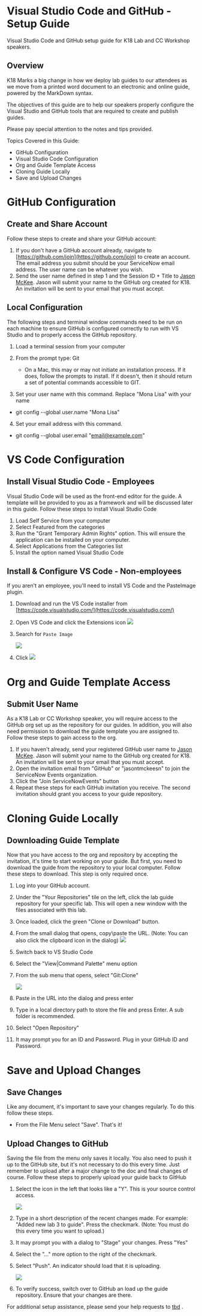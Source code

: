 # Visual Studio Code and GitHub - Setup Guide
Visual Studio Code and GitHub setup guide for K18 Lab and CC Workshop speakers.

## Overview
K18 Marks a big change in how we deploy lab guides to our attendees as we move from a printed word document to an electronic and online guide, powered by the MarkDown syntax.

The objectives of this guide are to help our speakers properly configure the Visual Studio and GitHub tools that are required to create and publish guides. 

Please pay special attention to the notes and tips provided.  

Topics Covered in this Guide: 
* GitHub Configuration
* Visual Studio Code Configuration
* Org and Guide Template Access
* Cloning Guide Locally
* Save and Upload Changes


# GitHub Configuration
## Create and Share Account
Follow these steps to create and share your GitHub account:

1. If you don't have a GitHub account already, navigate to [https://github.com/join](https://github.com/join) to create an account. The email address you submit should be your ServiceNow email address. The user name can be whatever you wish.
1. Send the user name defined in step 1 and the Session ID + Title to [Jason McKee](mailto:jason.mckee@servicenow.com). Jason will submit your name to the GitHub org created for K18. An invitation will be sent to your email that you must accept.

## Local Configuration
The following steps and terminal window commands need to be run on each machine to ensure GitHub is configured correctly to run with VS Studio and to properly access the GitHub repository. 

1. Load a terminal session from your computer
1. From the prompt type: Git

    * On a Mac, this may or may not initiate an installation process. If it does, follow the prompts to install. If it doesn't, then it should return a set of potential commands accessible to GIT.
1. Set your user name with this command. Replace "Mona Lisa" with your name 
* git config --global user.name "Mona Lisa"
4. Set your email address with this command. 
* git config --global user.email "email@example.com"
    
# VS Code Configuration
## Install Visual Studio Code - Employees
Visual Studio Code will be used as the front-end editor for the guide. A template will be provided to you as a framework and will be discussed later in this guide. Follow these steps to install Visual Studio Code
1. Load Self Service from your computer
1. Select Featured from the categories
1. Run the "Grant Temporary Admin Rights" option. This will ensure the application can be installed on your computer.
1. Select Applications from the Categories list
1. Install the option named Visual Studio Code

## Install & Configure VS Code - Non-employees
If you aren't an employee, you'll need to install VS Code and the PasteImage plugin.
1. Download and run the VS Code installer from [https://code.visualstudio.com/](https://code.visualstudio.com/)
1. Open VS Code and click the Extensions icon ![](images/extensions_icon.png)
1. Search for `Paste Image`

    ![](images/extension_search.png)
1. Click ![](images/extension_install.png)

# Org and Guide Template Access

## Submit User Name
As a K18 Lab or CC Workshop speaker, you will require access to the GitHub org set up as the repository for our guides. In addition, you will also need permission to download the guide template you are assigned to. Follow these steps to gain access to the org. 

1. If you haven't already, send your registered GitHub user name to [Jason McKee](mailto:jason.mckee@servicenow.com). Jason will submit your name to the GitHub org created for K18. An invitation will be sent to your email that you must accept.
1. Open the invitation email from "GitHub" or "jasontmckeesn" to join the ServiceNow Events organization. 
1. Click the "Join ServiceNowEvents" button
1. Repeat these steps for each GitHub invitation you receive. The second invitation should grant you access to your guide repository.

# Cloning Guide Locally
## Downloading Guide Template
Now that you have access to the org and repository by accepting the invitation, it's time to start working on your guide. But first, you need to download the guide from the repository to your local computer. Follow these steps to download. This step is only required once. 

1. Log into your GitHub account. 
1. Under the "Your Repositories" tile on the left, click the lab guide repository for your specific lab. This will open a new window with the files associated with this lab. 
1. Once loaded, click the green "Clone or Download" button. 
1. From the small dialog that opens, copy\paste the URL. (Note: You can also click the clipboard icon in the dialog)
  ![](images/clone_download_window.jpeg)
5. Switch back to VS Studio Code
1. Select the "View|Command Palette" menu option
1. From the sub menu that opens, select "Git:Clone"

    ![](images/git_clone.jpeg) 

8. Paste in the URL into the dialog and press enter
9. Type in a local directory path to store the file and press Enter. A sub folder is recommended.
1. Select "Open Repository"
1. It may prompt you for an ID and Password. Plug in your GitHub ID and Password. 

# Save and Upload Changes
## Save Changes
Like any document, it's important to save your changes regularly. To do this follow these steps. 

* From the File Menu select "Save". That's it! 

## Upload Changes to GitHub
Saving the file from the menu only saves it locally. You also need to push it up to the GitHub site, but it's not necessary to do this every time. Just remember to upload after a major change to the doc and final changes of course. Follow these steps to properly upload your guide back to GitHub

1. Select the icon in the left that looks like a "Y". This is your source control access. 

    ![](images/checkin.jpeg)

2. Type in a short description of the recent changes made. For example: "Added new lab 3 to guide". Press the checkmark. (Note: You must do this every time you want to upload.)
1. It may prompt you with a dialog to "Stage" your changes. Press "Yes"
1. Select the "..." more option to the right of the checkmark. 
1. Select "Push". An indicator should load that it is uploading. 

     ![](images/push.jpeg)
1. To verify success, switch over to GitHub an load up the guide repository. Ensure that your changes are there. 

For additional setup assistance, please send your help requests to [tbd](mailto:tbd@servicenow.com) .

